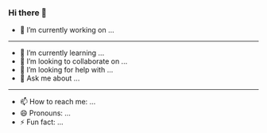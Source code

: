 ### Hi there 👋

- 🔭 I’m currently working on ...

---


- 🌱 I’m currently learning ...
- 👯 I’m looking to collaborate on ...
- 🤔 I’m looking for help with ...
- 💬 Ask me about ...

---


- 📫 How to reach me: ...
- 😄 Pronouns: ...
- ⚡ Fun fact: ...
